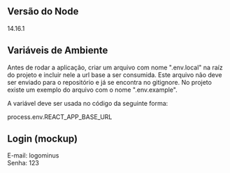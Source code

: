 ## Versão do Node
14.16.1

## Variáveis de Ambiente
Antes de rodar a aplicação, criar um arquivo com nome ".env.local" na raíz do projeto e incluir nele a url base a ser consumida. Este arquivo não deve ser enviado para o repositório e já se encontra no gitignore.
No projeto existe um exemplo do arquivo com o nome ".env.example".

A variável deve ser usada no código da seguinte forma:

process.env.REACT_APP_BASE_URL

## Login (mockup)
E-mail: logominus\
Senha: 123